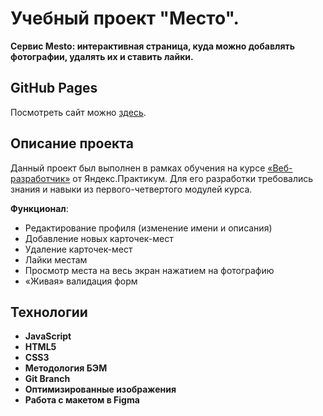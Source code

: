 # Учебный проект "Место".

**Cервис Mesto: интерактивная страница, куда можно добавлять фотографии, удалять их и ставить лайки.**

## GitHub Pages

Посмотреть сайт можно [здесь](https://marinanasonkina.github.io/mesto/).

## Описание проекта

Данный проект был выполнен в рамках обучения на курсе [«Веб-разработчик»](https://practicum.yandex.ru/web/) от Яндекс.Практикум. Для его разработки требовались знания и навыки из первого-четвертого модулей курса.

**Функционал**:

* Редактирование профиля (изменение имени и описания)
* Добавление новых карточек-мест
* Удаление карточек-мест
* Лайки местам
* Просмотр места на весь экран нажатием на фотографию
* «Живая» валидация форм

## Технологии

* **JavaScript**
* **HTML5**
* **CSS3**
* **Методология БЭМ**
* **Git Branch**
* **Оптимизированные изображения**
* **Работа с макетом в Figma**
